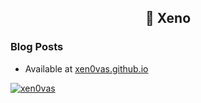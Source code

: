 <h2 align="center">👋 Xeno</h2>

### Blog Posts

- Available at [xen0vas.github.io](https://xen0vas.github.io)                                                                                                                                                             

<a href="https://xen0vas.github.io">
  <img align="center" src="https://github-readme-stats.vercel.app/api?username=xen0vas&show_icons=true&theme=dark&locale=en" alt="xen0vas" />
</a>

<!--
<a href="https://xen0vas.github.io">
  <img align="center" src="https://github-readme-streak-stats.herokuapp.com/?user=xen0vas&theme=dark" alt="xen0vas" />
</a>-->

<br><br>

<!--a href="https://www.buymeacoffee.com/xen0vas" target="_blank">
  <img src="https://www.buymeacoffee.com/assets/img/custom_images/orange_img.png" alt="Buy Me A Coffee" style="height: 41px !important;width: 174px !important;box-shadow: 0px 3px 2px 0px rgba(190, 190, 190, 0.5) !important;-webkit-box-shadow: 0px 3px 2px 0px rgba(190, 190, 190, 0.5) !important;" >
</a-->

